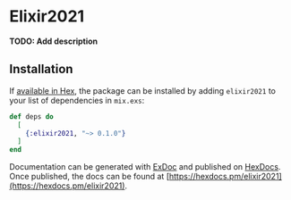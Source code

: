 # Elixir2021

**TODO: Add description**

## Installation

If [available in Hex](https://hex.pm/docs/publish), the package can be installed
by adding `elixir2021` to your list of dependencies in `mix.exs`:

```elixir
def deps do
  [
    {:elixir2021, "~> 0.1.0"}
  ]
end
```

Documentation can be generated with [ExDoc](https://github.com/elixir-lang/ex_doc)
and published on [HexDocs](https://hexdocs.pm). Once published, the docs can
be found at [https://hexdocs.pm/elixir2021](https://hexdocs.pm/elixir2021).

